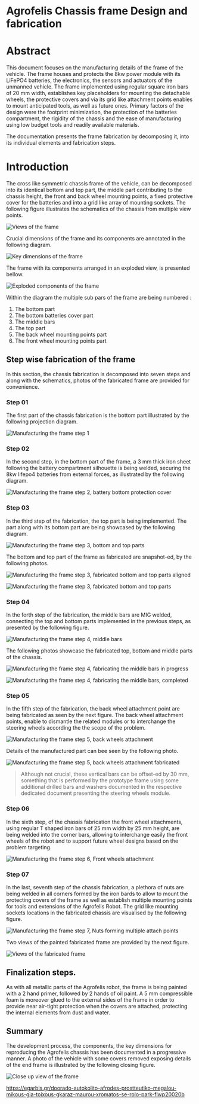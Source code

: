 # Agrofelis Chassis frame Design and fabrication

# Abstract 

This document focuses on the manufacturing details of the frame of the vehicle. The frame houses and protects the 8kw power module with its LiFePO4 batteries, the electronics, the sensors and actuators of the unmanned vehicle. The frame implemented using regular square iron bars of 20 mm width, establishes key placeholders for mounting the detachable wheels, the protective covers and via its grid like attachment points enables to mount anticipated tools, as well as future ones. Primary factors of the design were the footprint minimization, the protection of the batteries compartment, the rigidity of the chassis and the ease of manufacturing using low budget tools and readily available materials.

The documentation presents the frame fabrication by decomposing it, into its individual elements and fabrication steps.

# Introduction

The cross like symmetric chassis frame of the vehicle, can be decomposed into its identical bottom and top part, the middle part 
contributing to the chassis height, the front and back wheel mounting points, a fixed protective cover for the batteries and into a grid like array of mounting sockets. The following figure illustrates the schematics of the chassis from multiple view points.

![Views of the frame](_figures/vehicle-frame-01-3dview.png)

Crucial dimensions of the frame and its components are annotated in the following diagram.

![Key dimensions of the frame](_figures/vehicle-frame-02-top_view_measure.png)

The frame with its components arranged in an exploded view, is presented bellow.

![Exploded components of the frame](_figures/vehicle-frame-03-exploded.png)

Within the diagram the multiple sub pars of the frame are being numbered :

1. The bottom part
2. The bottom batteries cover part
3. The middle bars
4. The top part
5. The back wheel mounting points part
6. The front wheel mounting points part


## Step wise fabrication of the frame

In this section, the chassis fabrication is decomposed into seven steps and along with the schematics, photos of the fabricated frame are provided for convenience. 

### Step 01

The first part of the chassis fabrication is the bottom part illustrated by the following projection diagram.

![Manufacturing the frame step 1](_figures/vehicle-frame-04-step-01.png)

### Step 02

In the second step, in the bottom part of the frame, a 3 mm thick iron sheet following the battery compartment silhouette is being welded, securing the 8kw lifepo4 batteries from external forces, as illustrated by the following diagram.

![Manufacturing the frame step 2, battery bottom protection cover](_figures/vehicle-frame-04-step-02.png)


### Step 03

In the third step of the fabrication, the top part is being implemented. The part along with its bottom part are being showcased by the following diagram.

![Manufacturing the frame step 3, bottom and top parts](_figures/vehicle-frame-04-step-03-01.png)

The bottom and top part of the frame as fabricated are snapshot-ed, by the following photos.

![Manufacturing the frame step 3, fabricated bottom and top parts aligned](_figures/vehicle-frame-04-step-03-02-actual.jpg)

![Manufacturing the frame step 3, fabricated bottom and top parts](_figures/vehicle-frame-04-step-03-03-actual.jpg)

### Step 04

In the forth step of the fabrication, the middle bars are MIG welded, connecting the top and bottom parts implemented in the previous steps, as presented by the following figure.

![Manufacturing the frame step 4, middle bars](_figures/vehicle-frame-04-step-04-01.png)

The following photos showcase the fabricated top, bottom and middle parts of the chassis.

![Manufacturing the frame step 4, fabricating the middle bars in progress](_figures/vehicle-frame-04-step-04-02-actual.jpg)

![Manufacturing the frame step 4, fabricating the middle bars, completed](_figures/vehicle-frame-04-step-04-03-actual.jpg)


### Step 05

In the fifth step of the fabrication, the back wheel attachment point are being fabricated as seen by the next figure. The back wheel attachment points, enable to dismantle the related modules or to interchange the steering wheels according the the scope of the problem.

![Manufacturing the frame step 5, back wheels attachment](_figures/vehicle-frame-04-step-05-01.png)

Details of the manufactured part can bee seen by the following photo.

![Manufacturing the frame step 5, back wheels attachment fabricated](_figures/vehicle-frame-04-step-05-02-acual.jpg)

> Although not crucial, these vertical bars can be offset-ed by 30 mm, something that is performed by the prototype frame using some additional drilled bars and washers documented in the respective dedicated document presenting the steering wheels module. 

### Step 06

In the sixth step, of the chassis fabrication the front wheel attachments, using regular T shaped iron bars of 25 mm width by 25 mm height, are being welded into the corner bars, allowing to interchange easily the front wheels of the robot and to support future wheel designs based on the problem targeting.

![Manufacturing the frame step 6, Front wheels attachment](_figures/vehicle-frame-04-step-06.png)

### Step 07

In the last, seventh step of the chassis fabrication, a plethora of nuts are being welded in all corners formed by the iron bards to allow to mount the protecting covers of the frame as well as establish multiple mounting points for tools and extensions of the Agrofelis Robot. The grid like mounting sockets locations in the fabricated chassis are visualised by the following figure.

![Manufacturing the frame step 7, Nuts forming multiple attach points](_figures/vehicle-frame-04-step-07-01.png)

Two views of the painted fabricated frame are provided by the next figure.

![Views of the fabricated frame](_figures/vehicle-frame-04-step-07-02-actual.jpg)

## Finalization steps.

As with all metallic parts of the Agrofelis robot, the frame is being painted with a 2 hand primer, followed by 2 hands of oil paint.
A 5 mm compressible foam is moreover glued to the external sides of the frame in order to provide near air-tight protection when the covers are attached, protecting the internal elements from dust and water.

## Summary

The development process, the components, the key dimensions for reproducing the Agrofelis chassis has been documented in a progressive manner. A photo of the vehicle with some covers removed exposing details of the end frame is illustrated by the following closing figure.

![Close up view of the frame](_figures/vehicle-frame-05_actual.jpg)


https://egarbis.gr/doorado-autokolito-afrodes-prostteutiko-megalou-mikous-gia-toixous-gkaraz-maurou-xromatos-se-rolo-park-flwp20020b